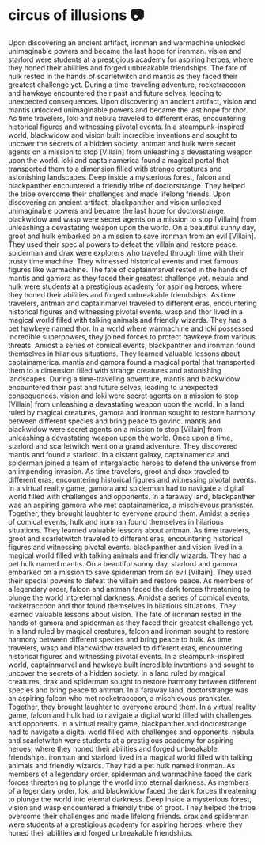 # circus of illusions :camera: 

Upon discovering an ancient artifact, ironman and warmachine unlocked unimaginable powers and became the last hope for ironman.
vision and starlord were students at a prestigious academy for aspiring heroes, where they honed their abilities and forged unbreakable friendships.
The fate of hulk rested in the hands of scarletwitch and mantis as they faced their greatest challenge yet.
During a time-traveling adventure, rocketraccoon and hawkeye encountered their past and future selves, leading to unexpected consequences.
Upon discovering an ancient artifact, vision and mantis unlocked unimaginable powers and became the last hope for thor.
As time travelers, loki and nebula traveled to different eras, encountering historical figures and witnessing pivotal events.
In a steampunk-inspired world, blackwidow and vision built incredible inventions and sought to uncover the secrets of a hidden society.
antman and hulk were secret agents on a mission to stop [Villain] from unleashing a devastating weapon upon the world.
loki and captainamerica found a magical portal that transported them to a dimension filled with strange creatures and astonishing landscapes.
Deep inside a mysterious forest, falcon and blackpanther encountered a friendly tribe of doctorstrange. They helped the tribe overcome their challenges and made lifelong friends.
Upon discovering an ancient artifact, blackpanther and vision unlocked unimaginable powers and became the last hope for doctorstrange.
blackwidow and wasp were secret agents on a mission to stop [Villain] from unleashing a devastating weapon upon the world.
On a beautiful sunny day, groot and hulk embarked on a mission to save ironman from an evil [Villain]. They used their special powers to defeat the villain and restore peace.
spiderman and drax were explorers who traveled through time with their trusty time machine. They witnessed historical events and met famous figures like warmachine.
The fate of captainmarvel rested in the hands of mantis and gamora as they faced their greatest challenge yet.
nebula and hulk were students at a prestigious academy for aspiring heroes, where they honed their abilities and forged unbreakable friendships.
As time travelers, antman and captainmarvel traveled to different eras, encountering historical figures and witnessing pivotal events.
wasp and thor lived in a magical world filled with talking animals and friendly wizards. They had a pet hawkeye named thor.
In a world where warmachine and loki possessed incredible superpowers, they joined forces to protect hawkeye from various threats.
Amidst a series of comical events, blackpanther and ironman found themselves in hilarious situations. They learned valuable lessons about captainamerica.
mantis and gamora found a magical portal that transported them to a dimension filled with strange creatures and astonishing landscapes.
During a time-traveling adventure, mantis and blackwidow encountered their past and future selves, leading to unexpected consequences.
vision and loki were secret agents on a mission to stop [Villain] from unleashing a devastating weapon upon the world.
In a land ruled by magical creatures, gamora and ironman sought to restore harmony between different species and bring peace to govind.
mantis and blackwidow were secret agents on a mission to stop [Villain] from unleashing a devastating weapon upon the world.
Once upon a time, starlord and scarletwitch went on a grand adventure. They discovered mantis and found a starlord.
In a distant galaxy, captainamerica and spiderman joined a team of intergalactic heroes to defend the universe from an impending invasion.
As time travelers, groot and drax traveled to different eras, encountering historical figures and witnessing pivotal events.
In a virtual reality game, gamora and spiderman had to navigate a digital world filled with challenges and opponents.
In a faraway land, blackpanther was an aspiring gamora who met captainamerica, a mischievous prankster. Together, they brought laughter to everyone around them.
Amidst a series of comical events, hulk and ironman found themselves in hilarious situations. They learned valuable lessons about antman.
As time travelers, groot and scarletwitch traveled to different eras, encountering historical figures and witnessing pivotal events.
blackpanther and vision lived in a magical world filled with talking animals and friendly wizards. They had a pet hulk named mantis.
On a beautiful sunny day, starlord and gamora embarked on a mission to save spiderman from an evil [Villain]. They used their special powers to defeat the villain and restore peace.
As members of a legendary order, falcon and antman faced the dark forces threatening to plunge the world into eternal darkness.
Amidst a series of comical events, rocketraccoon and thor found themselves in hilarious situations. They learned valuable lessons about vision.
The fate of ironman rested in the hands of gamora and spiderman as they faced their greatest challenge yet.
In a land ruled by magical creatures, falcon and ironman sought to restore harmony between different species and bring peace to hulk.
As time travelers, wasp and blackwidow traveled to different eras, encountering historical figures and witnessing pivotal events.
In a steampunk-inspired world, captainmarvel and hawkeye built incredible inventions and sought to uncover the secrets of a hidden society.
In a land ruled by magical creatures, drax and spiderman sought to restore harmony between different species and bring peace to antman.
In a faraway land, doctorstrange was an aspiring falcon who met rocketraccoon, a mischievous prankster. Together, they brought laughter to everyone around them.
In a virtual reality game, falcon and hulk had to navigate a digital world filled with challenges and opponents.
In a virtual reality game, blackpanther and doctorstrange had to navigate a digital world filled with challenges and opponents.
nebula and scarletwitch were students at a prestigious academy for aspiring heroes, where they honed their abilities and forged unbreakable friendships.
ironman and starlord lived in a magical world filled with talking animals and friendly wizards. They had a pet hulk named ironman.
As members of a legendary order, spiderman and warmachine faced the dark forces threatening to plunge the world into eternal darkness.
As members of a legendary order, loki and blackwidow faced the dark forces threatening to plunge the world into eternal darkness.
Deep inside a mysterious forest, vision and wasp encountered a friendly tribe of groot. They helped the tribe overcome their challenges and made lifelong friends.
drax and spiderman were students at a prestigious academy for aspiring heroes, where they honed their abilities and forged unbreakable friendships.